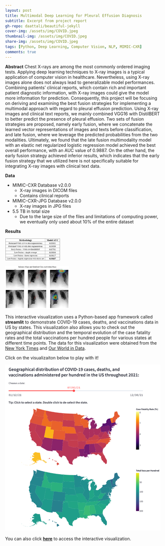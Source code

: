 ```yaml
---
layout: post
title: Multimodal Deep Learning for Pleural Effusion Diagnosis
subtitle: Excerpt from project report
gh-repo: daattali/beautiful-jekyll
cover-img: /assets/img/COVID.jpeg
thumbnail-img: /assets/img/COVID.jpeg
share-img: /assets/img/COVID.jpeg
tags: [Python, Deep Learning, Computer Vision, NLP, MIMIC-CXR]
comments: true
---
```



**Abstract**
Chest X-rays are among the most commonly ordered imaging tests. Applying deep learning techniques to X-ray images is a typical application of computer vision in healthcare. Nevertheless, using X-ray images alone does not always lead to generalizable model performances. Combining patients’ clinical reports, which contain rich and important patient diagnostic information, with X-ray images could give the model more information for prediction. Consequently, this project will be focusing on deriving and examining the best fusion strategies for implementing a multimodal approach with regard to pleural effusion prediction. Using X-ray images and clinical text reports, we mainly combined VGG16 with DistilBERT to better predict the presence of pleural effusion. Two sets of fusion strategies are proposed, namely early fusion, where we concatenate the learned vector representations of images and texts before classification, and late fusion, where we leverage the predicted probabilities from the two modalities. Ultimately, we found that the late fusion multimodality model with an elastic net regularized logistic regression model achieved the best overall performance, with an AUC value of 0.9887. On the other hand, the early fusion strategy achieved inferior results, which indicates that the early fusion strategy that we utilized here is not specifically suitable for integrating X-ray images with clinical text data.

**Data**

- MIMIC-CXR Database v2.0.0
  - X-ray images in DICOM files
  - Contains clinical reports
- MIMIC-CXR-JPG Database v2.0.0
  - X-ray images in JPG files
- 5.5 TB in total size
  - Due to the large size of the files and limitations of computing power, we eventually only used about 10% of the entire dataset


**Results**

![CV_Results](/assets/img/PE_IMG1.png)

![Model_Interpretability](/assets/img/PE_SM_GradCAM.png)

This interactive visualization uses a Python-based app framework called **streamlit** to demonstrate COVID-19 cases, deaths, and vaccinations data in US by states. This visualization also allows you to check out the geographical distribution and the temporal evolution of the case fatality rates and the total vaccinations per hundred people for various states at different time points. The data for this visualization were obtained from the [New York Times](https://github.com/nytimes/covid-19-data/blob/master/us-counties-2021.csv) and [Our World in Data](https://github.com/owid/covid-19-data/blob/master/public/data/vaccinations/us_state_vaccinations.csv).

Click on the visualizaiton below to play with it!

[![COVID_viz](/assets/img/COVID_Viz.png 'COVID_Viz')](https://tony-xiayi-ding-covid-19-visualizations-streamlit-app-kxppyx.streamlit.app/)

You can also click **[here](https://tony-xiayi-ding-covid-19-visualizations-streamlit-app-kxppyx.streamlit.app/)** to access the interactive visualization.

